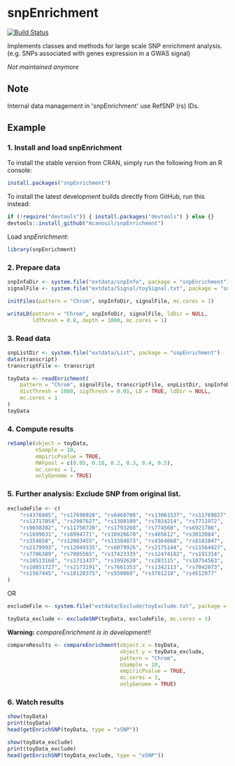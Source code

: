 snpEnrichment
=============
[![Build Status](https://travis-ci.org/mcanouil/snpEnrichment.svg?branch=master)](https://travis-ci.org/mcanouil/snpEnrichment)

Implements classes and methods for large scale SNP enrichment analysis.
(e.g. SNPs associated with genes expression in a GWAS signal)

*Not maintained anymore*

## Note
Internal data management in 'snpEnrichment' use RefSNP (rs) IDs.



## Example
### 1. Install and load snpEnrichment
To install the stable version from CRAN, simply run the following from an R console:
```r
install.packages("snpEnrichment")
```
To install the latest development builds directly from GitHub, run this instead:
```r
if (!require("devtools")) { install.packages("devtools") } else {}
devtools::install_github("mcanouil/snpEnrichment")
```
Load *snpEnrichment*:
```r
library(snpEnrichment)
```

### 2. Prepare data
```r
snpInfoDir <- system.file("extdata/snpInfo", package = "snpEnrichment")
signalFile <- system.file("extdata/Signal/toySignal.txt", package = "snpEnrichment")

initFiles(pattern = "Chrom", snpInfoDir, signalFile, mc.cores = 1)

writeLD(pattern = "Chrom", snpInfoDir, signalFile, ldDir = NULL,
        ldThresh = 0.8, depth = 1000, mc.cores = 1)
```

### 3. Read data
```r
snpListDir <- system.file("extdata/List", package = "snpEnrichment")
data(transcript)
transcriptFile <- transcript

toyData <- readEnrichment(
    pattern = "Chrom", signalFile, transcriptFile, snpListDir, snpInfoDir,
    distThresh = 1000, sigThresh = 0.05, LD = TRUE, ldDir = NULL,
    mc.cores = 1
)
toyData
```

### 4. Compute results
```r
reSample(object = toyData,
         nSample = 10,
         empiricPvalue = TRUE,
         MAFpool = c(0.05, 0.10, 0.2, 0.3, 0.4, 0.5),
         mc.cores = 1,
         onlyGenome = TRUE)
```


### 5. Further analysis: Exclude SNP from original list.
```r
excludeFile <- c(
    "rs4376885", "rs17690928", "rs6460708", "rs13061537", "rs11769827",
    "rs12717054", "rs2907627", "rs1380109", "rs7024214", "rs7711972",
    "rs9658282", "rs11750720", "rs1793268", "rs774568", "rs6921786",
    "rs1699031", "rs6994771", "rs16926670", "rs465612", "rs3012084",
    "rs354850", "rs12803455", "rs13384873", "rs4364668", "rs8181047",
    "rs2179993", "rs12049335", "rs6079926", "rs2175144", "rs11564427",
    "rs7786389", "rs7005565", "rs17423335", "rs12474102", "rs191314",
    "rs10513168", "rs1711437", "rs1992620", "rs283115", "rs10754563",
    "rs10851727", "rs2173191", "rs7661353", "rs1342113", "rs7042073",
    "rs1567445", "rs10120375", "rs550060", "rs3761218", "rs4512977"
)
```
OR
```r
excludeFile <- system.file("extdata/Exclude/toyExclude.txt", package = "snpEnrichment")
```

```r
toyData_exclude <- excludeSNP(toyData, excludeFile, mc.cores = 1)
```
**Warning:** *compareEnrichment is in development!!*
```r
compareResults <- compareEnrichment(object.x = toyData,
                                    object.y = toyData_exclude,
                                    pattern = "Chrom",
                                    nSample = 10,
                                    empiricPvalue = TRUE,
                                    mc.cores = 1,
                                    onlyGenome = TRUE)
```

### 6. Watch results
```r
show(toyData)
print(toyData)
head(getEnrichSNP(toyData, type = "xSNP"))

show(toyData_exclude)
print(toyData_exclude)
head(getEnrichSNP(toyData_exclude, type = "eSNP"))
```
